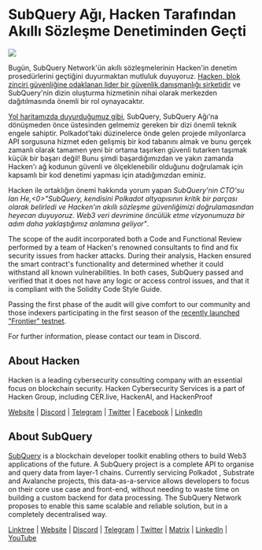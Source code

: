 # SubQuery Ağı, Hacken Tarafından Akıllı Sözleşme Denetiminden Geçti

![](https://miro.medium.com/max/1400/0*EbIDDKebNpv2DBC9)

Bugün, SubQuery Network'ün akıllı sözleşmelerinin Hacken'in denetim prosedürlerini geçtiğini duyurmaktan mutluluk duyuyoruz. [Hacken, blok zinciri güvenliğine odaklanan lider bir güvenlik danışmanlığı şirketidir](https://hacken.io/) ve SubQuery'nin dizin oluşturma hizmetinin nihai olarak merkezden dağıtılmasında önemli bir rol oynayacaktır.

[Yol haritamızda duyurduğumuz gibi](./20211029-roadmap-october.md), SubQuery, SubQuery Ağı'na dönüşmeden önce üstesinden gelmemiz gereken bir dizi önemli teknik engele sahiptir. Polkadot'taki düzinelerce önde gelen projede milyonlarca API sorgusuna hizmet eden gelişmiş bir kod tabanını almak ve bunu gerçek zamanlı olarak tamamen yeni bir ortama taşırken güvenli tutarken taşımak küçük bir başarı değil! Bunu şimdi başardığımızdan ve yakın zamanda Hacken'ı ağ kodunun güvenli ve ölçeklenebilir olduğunu doğrulamak için kapsamlı bir kod denetimi yapması için atadığımızdan eminiz.

Hacken ile ortaklığın önemi hakkında yorum yapan _SubQuery'nin CTO'su Ian He,<0>"SubQuery, kendisini Polkadot altyapısının kritik bir parçası olarak belirledi ve Hacken'ın akıllı sözleşme güvenliğimizi doğrulamasından heyecan duyuyoruz. Web3 veri devrimine öncülük etme vizyonumuza bir adım daha yaklaştığımız anlamına geliyor"_.

The scope of the audit incorporated both a Code and Functional Review performed by a team of Hacken's renowned consultants to find and fix security issues from hacker attacks. During their analysis, Hacken ensured the smart contract's functionality and determined whether it could withstand all known vulnerabilities. In both cases, SubQuery passed and verified that it does not have any logic or access control issues, and that it is compliant with the Solidity Code Style Guide.

Passing the first phase of the audit will give comfort to our community and those indexers participating in the first season of the [recently launched "Frontier" testnet](./20220330-frontier-testnet.md).

For further information, please contact our team in Discord.

## About Hacken

Hacken is a leading cybersecurity consulting company with an essential focus on blockchain security. Hacken Cybersecurity Services is a part of Hacken Group, including CER.live, HackenAI, and HackenProof

[Website](https://hacken.io/) | [Discord](https://discord.gg/hacken) | [Telegram](https://t.me/hackenio) | [Twitter](https://twitter.com/hackenclub) | [Facebook](https://www.facebook.com/hacken.io) | [LinkedIn](https://www.linkedin.com/company/hacken/)

## About SubQuery

[SubQuery](https://subquery.network) is a blockchain developer toolkit enabling others to build Web3 applications of the future. A SubQuery project is a complete API to organise and query data from layer-1 chains. Currently servicing Polkadot , Substrate and Avalanche projects, this data-as-a-service allows developers to focus on their core use case and front-end, without needing to waste time on building a custom backend for data processing. The SubQuery Network proposes to enable this same scalable and reliable solution, but in a completely decentralised way.

​​[Linktree](https://linktr.ee/subquerynetwork) | [Website](https://subquery.network/) | [Discord](https://discord.com/invite/78zg8aBSMG) | [Telegram](https://t.me/subquerynetwork) | [Twitter](https://twitter.com/subquerynetwork) | [Matrix](https://matrix.to/#/#subquery:matrix.org) | [LinkedIn](https://www.linkedin.com/company/subquery) | [YouTube](https://www.youtube.com/channel/UCi1a6NUUjegcLHDFLr7CqLw)
